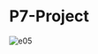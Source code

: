 # P7-Project
![e05](https://github.com/user-attachments/assets/5de9838a-67d6-4ab8-a4d7-ab03034b09b0)

